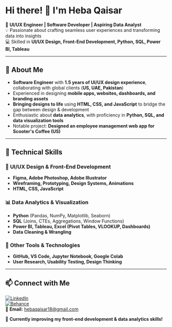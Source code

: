 # Hi there! 👋 I'm Heba Qaisar  

🎨 **UI/UX Engineer | Software Developer | Aspiring Data Analyst**  
💡 Passionate about crafting seamless user experiences and transforming data into insights  
💻 Skilled in **UI/UX Design, Front-End Development, Python, SQL, Power BI, Tableau**  

---

## 🚀 About Me  
- **Software Engineer** with **1.5 years of UI/UX design experience**, collaborating with global clients (**US, UAE, Pakistan**)  
- Experienced in designing **mobile apps, websites, dashboards, and branding assets**  
- **Bringing designs to life** using **HTML, CSS, and JavaScript** to bridge the gap between design & development  
- Enthusiastic about **data analytics**, with proficiency in **Python, SQL, and data visualization tools**  
- Notable project: **Designed an employee management web app for Scooter's Coffee (US)**  

---

## 🔧 Technical Skills  

### 🎨 **UI/UX Design & Front-End Development**  
- **Figma, Adobe Photoshop, Adobe Illustrator**  
- **Wireframing, Prototyping, Design Systems, Animations**  
- **HTML, CSS, JavaScript**  

### 📊 **Data Analytics & Visualization**  
- **Python** (Pandas, NumPy, Matplotlib, Seaborn)  
- **SQL** (Joins, CTEs, Aggregations, Window Functions)  
- **Power BI, Tableau, Excel (Pivot Tables, VLOOKUP, Dashboards)**  
- **Data Cleaning & Wrangling**  

### 🔹 **Other Tools & Technologies**  
- **GitHub, VS Code, Jupyter Notebook, Google Colab**  
- **User Research, Usability Testing, Design Thinking**  

---

## 📫 Connect with Me  
[![LinkedIn](https://img.shields.io/badge/LinkedIn-%230077B5.svg?style=flat&logo=linkedin&logoColor=white)](https://linkedin.com/in/heba-qaisar11)  
[![Behance](https://img.shields.io/badge/Behance-%231776F2.svg?style=flat&logo=behance&logoColor=white)](https://www.behance.net/hebaqaisar)  
📧 **Email:** hebaqaisar18@gmail.com  

🌟 **Currently improving my front-end development & data analytics skills!**  
